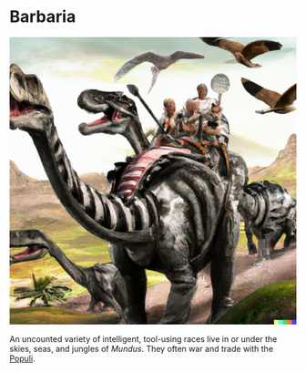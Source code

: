 # Barbaria

![Barbarians](images/barbarians.png)

An uncounted variety of intelligent, tool-using races live in or under the skies, seas, and jungles of *Mundus*. They often war and trade with the [Populi](populi.md).
